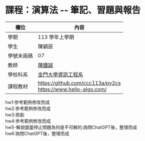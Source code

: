 # 課程：演算法 -- 筆記、習題與報告

欄位 | 內容
-----|--------
學期 | 113 學年上學期
學生 |  陳穎辰
學號末兩碼 | 07
教師 | [陳鍾誠](https://www.nqu.edu.tw/educsie/index.php?act=blog&code=list&ids=4)
學校科系 | [金門大學資訊工程系](https://www.nqu.edu.tw/educsie/index.php)
課程教材 | https://github.com/ccc113a/py2cs <br/> https://www.hello-algo.com/

hw1:參考範例修改而成<br>
hw2:參考範例修改而成<br>
hw3:原創<br>
hw4:參考範例修改而成<br>
hw5-解說圖靈停止問題為何是不可解的:詢問ChatGPT後，整理而成<br>
hw6:詢問ChatGPT後，整理而成